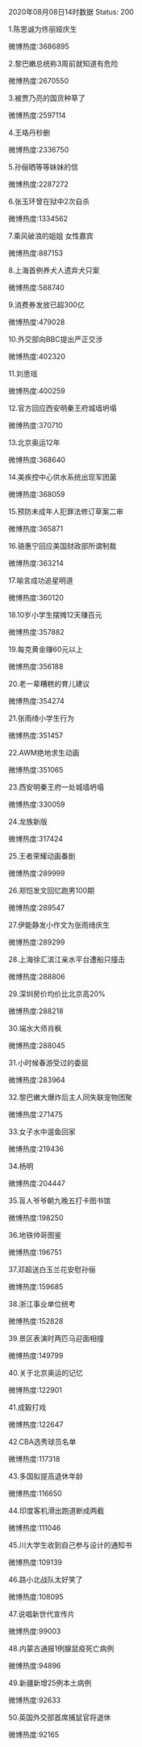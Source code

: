 2020年08月08日14时数据
Status: 200

1.陈思诚为佟丽娅庆生

微博热度:3686895

2.黎巴嫩总统称3周前就知道有危险

微博热度:2670550

3.被贾乃亮的国货种草了

微博热度:2597114

4.王珞丹秒删

微博热度:2336750

5.孙俪晒等等妹妹的信

微博热度:2287272

6.张玉环曾在狱中2次自杀

微博热度:1334562

7.乘风破浪的姐姐 女性嘉宾

微博热度:887153

8.上海首例养犬人遗弃犬只案

微博热度:588740

9.消费券发放已超300亿

微博热度:479028

10.外交部向BBC提出严正交涉

微博热度:402320

11.刘思瑶

微博热度:400259

12.官方回应西安明秦王府城墙坍塌

微博热度:370710

13.北京奥运12年

微博热度:368640

14.美疾控中心供水系统出现军团菌

微博热度:368059

15.预防未成年人犯罪法修订草案二审

微博热度:365871

16.骆惠宁回应美国财政部所谓制裁

微博热度:363214

17.喻言成功追星明道

微博热度:360120

18.10岁小学生摆摊12天赚百元

微博热度:357882

19.每克黄金赚60元以上

微博热度:356188

20.老一辈糟糕的育儿建议

微博热度:354274

21.张雨绮小学生行为

微博热度:351457

22.AWM绝地求生动画

微博热度:351065

23.西安明秦王府一处城墙坍塌

微博热度:330059

24.龙族新版

微博热度:317424

25.王者荣耀动画番剧

微博热度:289999

26.郑恺发文回忆跑男100期

微博热度:289547

27.伊能静发小作文为张雨绮庆生

微博热度:289299

28.上海徐汇滨江亲水平台遭船只撞击

微博热度:288806

29.深圳房价均价比北京高20%

微博热度:288218

30.端水大师肖枫

微博热度:288045

31.小时候春游受过的委屈

微博热度:283964

32.黎巴嫩大爆炸后主人同失联宠物团聚

微博热度:271475

33.女子水中遛鱼回家

微博热度:219436

34.杨明

微博热度:204447

35.盲人爷爷朝九晚五打卡图书馆

微博热度:198250

36.地铁帅哥图鉴

微博热度:196751

37.邓超送白玉兰花安慰孙俪

微博热度:159685

38.浙江事业单位统考

微博热度:152828

39.景区表演时两匹马迎面相撞

微博热度:149799

40.关于北京奥运的记忆

微博热度:122901

41.成毅打戏

微博热度:122647

42.CBA选秀球员名单

微博热度:117318

43.多国拟提高退休年龄

微博热度:116650

44.印度客机滑出跑道断成两截

微博热度:111046

45.川大学生收到自己参与设计的通知书

微博热度:109139

46.路小北战队太好笑了

微博热度:108095

47.说唱新世代宣传片

微博热度:99003

48.内蒙古通报1例腺鼠疫死亡病例

微博热度:94896

49.新疆新增25例本土病例

微博热度:92633

50.英国外交部首席捕鼠官将退休

微博热度:92165

